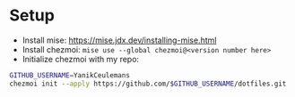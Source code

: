 # Setup
- Install mise: https://mise.jdx.dev/installing-mise.html
- Install chezmoi: `mise use --global chezmoi@<version number here>`
- Initialize chezmoi with my repo:
```sh
GITHUB_USERNAME=YanikCeulemans
chezmoi init --apply https://github.com/$GITHUB_USERNAME/dotfiles.git
```
